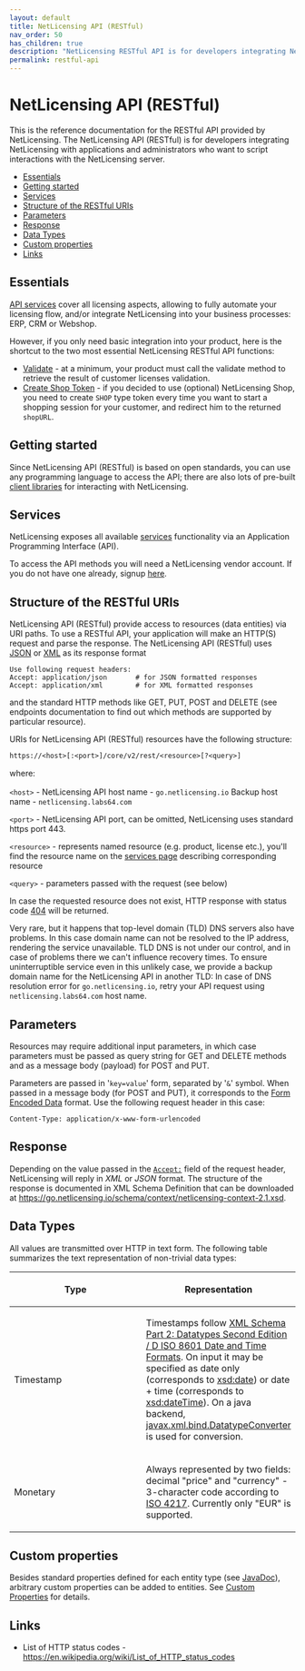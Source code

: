 ```yaml
---
layout: default
title: NetLicensing API (RESTful)
nav_order: 50
has_children: true
description: "NetLicensing RESTful API is for developers integrating NetLicensing with applications and administrators who want to script interactions with the NetLicensing server"
permalink: restful-api
---
```


NetLicensing API (RESTful)
==========================

This is the reference documentation for the RESTful API provided by NetLicensing. The NetLicensing API (RESTful) is for developers integrating NetLicensing with applications and administrators who want to script interactions with the NetLicensing server.

-   [Essentials](#essentials)
-   [Getting started](#getting-started)
-   [Services](#services)
-   [Structure of the RESTful URIs](#structure-of-the-restful-uris)
-   [Parameters](#parameters)
-   [Response](#response)
-   [Data Types](#data-types)
-   [Custom properties](#custom-properties)
-   [Links](#links)

Essentials
----------

[API services](services) cover all licensing aspects, allowing to fully automate your licensing flow, and/or integrate NetLicensing into your business processes: ERP, CRM or Webshop.

However, if you only need basic integration into your product, here is the shortcut to the two most essential NetLicensing RESTful API functions:

- [Validate](licensee-services#validate-licensee) - at a minimum, your product must call the validate method to retrieve the result of customer licenses validation.
- [Create Shop Token](token-services#create-token) - if you decided to use (optional) NetLicensing Shop, you need to create `SHOP` type token every time you want to start a shopping session for your customer, and redirect him to the returned `shopURL`.

Getting started
---------------

Since NetLicensing API (RESTful) is based on open standards, you can use any programming language to access the API; there are also lots of pre-built [client libraries](client-libraries) for interacting with NetLicensing.

Services
--------

NetLicensing exposes all available [services](services) functionality via an Application Programming Interface (API).

To access the API methods you will need a NetLicensing vendor account.
If you do not have one already, signup <a href="https://ui.netlicensing.io/#/register" class="external-link">here</a>.

Structure of the RESTful URIs
-----------------------------

NetLicensing API (RESTful) provide access to resources (data entities) via URI paths. To use a RESTful API, your application will make an HTTP(S) request and parse the response. The NetLicensing API (RESTful) uses <a href="https://en.wikipedia.org/wiki/JSON" class="external-link">JSON</a> or <a href="https://en.wikipedia.org/wiki/XML" class="external-link">XML</a> as its response format

    Use following request headers:
    Accept: application/json       # for JSON formatted responses
    Accept: application/xml        # for XML formatted responses

and the standard HTTP methods like GET, PUT, POST and DELETE (see endpoints documentation to find out which methods are supported by particular resource).

URIs for NetLicensing API (RESTful) resources have the following structure:

    https://<host>[:<port>]/core/v2/rest/<resource>[?<query>]

<span style="line-height: 1.4285715;">where:</span>

`<host>` - NetLicensing API host name - `go.netlicensing.io` Backup host name - `netlicensing.labs64.com`

`<port>` - NetLicensing API port, can be omitted, NetLicensing uses standard https port 443.

`<resource>` - represents named resource (e.g. product, license etc.), you'll find the resource name on the [services page](services) describing corresponding resource

`<query>` - parameters passed with the request (see below)

In case the requested resource does not exist, HTTP response with status code <a href="https://en.wikipedia.org/wiki/HTTP_403" class="external-link" target="_blank">404</a> will be returned.

Very rare, but it happens that top-level domain (TLD) DNS servers also have problems. In this case domain name can not be resolved to the IP address, rendering the service unavailable. TLD DNS is not under our control, and in case of problems there we can't influence recovery times. To ensure uninterruptible service even in this unlikely case, we provide a backup domain name for the NetLicensing API in another TLD: In case of DNS resolution error for `go.netlicensing.io`, retry your API request using `netlicensing.labs64.com` host name.

Parameters
----------

Resources may require additional input parameters, in which case
parameters must be passed as query string for GET and DELETE methods and
as a message body (payload) for POST and PUT.

Parameters are passed in '`key=value`' form, separated by '`&`' symbol.
When passed in a message body (for POST and PUT), it corresponds to
the <a href="https://www.w3.org/TR/html401/interact/forms.html#h-17.13.4.1" target="_blank" class="external-link">Form Encoded Data</a> format.
Use the following request header in this case:

    Content-Type: application/x-www-form-urlencoded 

Response
--------

Depending on the value passed in the [`Accept:`](#structure-of-the-restful-uris) field of the request header, NetLicensing will reply in *XML* or *JSON* format.
The structure of the response is documented in XML Schema Definition that can be downloaded at <a href="https://go.netlicensing.io/schema/context/netlicensing-context-2.1.xsd" class="external-link">https://go.netlicensing.io/schema/context/netlicensing-context-2.1.xsd</a>.

Data Types
----------

All values are transmitted over HTTP in text form. The following table summarizes the text representation of non-trivial data types:

<table>
<colgroup>
<col style="width: 50%" />
<col style="width: 50%" />
</colgroup>
<thead>
<tr class="header">
<th><p>Type</p></th>
<th><p>Representation</p></th>
</tr>
</thead>
<tbody>
<tr class="odd">
<td><p>Timestamp</p></td>
<td><p>Timestamps follow <a href="https://www.w3.org/TR/xmlschema-2/#isoformats" class="external-link">XML Schema Part 2: Datatypes Second Edition / D ISO 8601 Date and Time Formats</a>. On input it may be specified as date only (corresponds to <a href="https://www.w3.org/TR/xmlschema-2/#date" class="external-link">xsd:date</a>) or date + time (corresponds to <a href="https://www.w3.org/TR/xmlschema-2/#dateTime" class="external-link">xsd:dateTime</a>). On a java backend, <a href="https://docs.oracle.com/javase/7/docs/api/javax/xml/bind/DatatypeConverter.html" class="external-link">javax.xml.bind.DatatypeConverter</a> is used for conversion.</p></td>
</tr>
<tr class="even">
<td><p>Monetary</p></td>
<td><p>Always represented by two fields: decimal "price" and "currency" - 3-character code according to <a href="https://en.wikipedia.org/wiki/ISO_4217" class="external-link">ISO 4217</a>. Currently only "EUR" is supported.</p></td>
</tr>
</tbody>
</table>

Custom properties
-----------------

Besides standard properties defined for each entity type (see <a href="https://go.netlicensing.io/javadoc/v2/index.html" class="external-link">JavaDoc</a>), arbitrary custom properties can be added to entities. See [Custom Properties](custom-properties) for details.

Links
-----

-   List of HTTP status codes - <a href="https://en.wikipedia.org/wiki/List_of_HTTP_status_codes" class="external-link">https://en.wikipedia.org/wiki/List_of_HTTP_status_codes</a>
